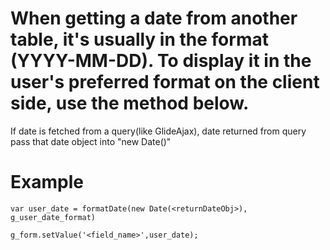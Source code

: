 # When getting a date from another table, it's usually in the format (YYYY-MM-DD). To display it in the user's preferred format on the client side, use the method below.

If date is fetched from a query(like GlideAjax), date returned from query pass that date object into "new Date()"

# Example

```
var user_date = formatDate(new Date(<returnDateObj>), g_user_date_format)

g_form.setValue('<field_name>',user_date);

```
